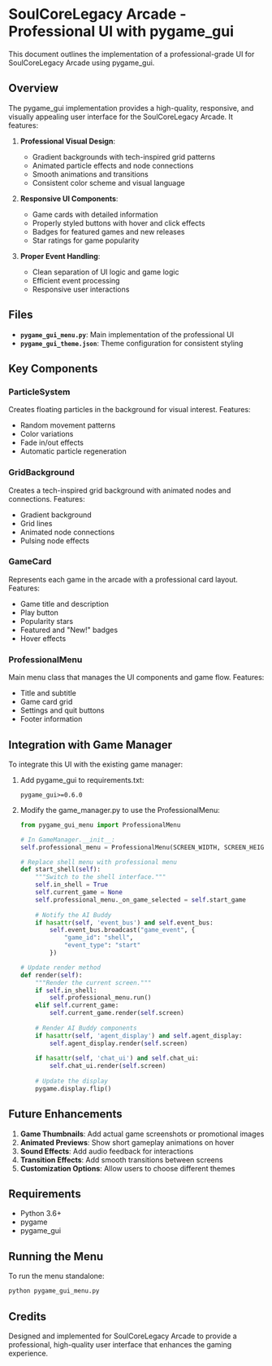 # SoulCoreLegacy Arcade - Professional UI with pygame_gui

This document outlines the implementation of a professional-grade UI for SoulCoreLegacy Arcade using pygame_gui.

## Overview

The pygame_gui implementation provides a high-quality, responsive, and visually appealing user interface for the SoulCoreLegacy Arcade. It features:

1. **Professional Visual Design**:
   - Gradient backgrounds with tech-inspired grid patterns
   - Animated particle effects and node connections
   - Smooth animations and transitions
   - Consistent color scheme and visual language

2. **Responsive UI Components**:
   - Game cards with detailed information
   - Properly styled buttons with hover and click effects
   - Badges for featured games and new releases
   - Star ratings for game popularity

3. **Proper Event Handling**:
   - Clean separation of UI logic and game logic
   - Efficient event processing
   - Responsive user interactions

## Files

- **`pygame_gui_menu.py`**: Main implementation of the professional UI
- **`pygame_gui_theme.json`**: Theme configuration for consistent styling

## Key Components

### ParticleSystem

Creates floating particles in the background for visual interest. Features:
- Random movement patterns
- Color variations
- Fade in/out effects
- Automatic particle regeneration

### GridBackground

Creates a tech-inspired grid background with animated nodes and connections. Features:
- Gradient background
- Grid lines
- Animated node connections
- Pulsing node effects

### GameCard

Represents each game in the arcade with a professional card layout. Features:
- Game title and description
- Play button
- Popularity stars
- Featured and "New!" badges
- Hover effects

### ProfessionalMenu

Main menu class that manages the UI components and game flow. Features:
- Title and subtitle
- Game card grid
- Settings and quit buttons
- Footer information

## Integration with Game Manager

To integrate this UI with the existing game manager:

1. Add pygame_gui to requirements.txt:
   ```
   pygame_gui>=0.6.0
   ```

2. Modify the game_manager.py to use the ProfessionalMenu:
   ```python
   from pygame_gui_menu import ProfessionalMenu
   
   # In GameManager.__init__:
   self.professional_menu = ProfessionalMenu(SCREEN_WIDTH, SCREEN_HEIGHT)
   
   # Replace shell menu with professional menu
   def start_shell(self):
       """Switch to the shell interface."""
       self.in_shell = True
       self.current_game = None
       self.professional_menu._on_game_selected = self.start_game
       
       # Notify the AI Buddy
       if hasattr(self, 'event_bus') and self.event_bus:
           self.event_bus.broadcast("game_event", {
               "game_id": "shell",
               "event_type": "start"
           })
   
   # Update render method
   def render(self):
       """Render the current screen."""
       if self.in_shell:
           self.professional_menu.run()
       elif self.current_game:
           self.current_game.render(self.screen)
       
       # Render AI Buddy components
       if hasattr(self, 'agent_display') and self.agent_display:
           self.agent_display.render(self.screen)
       
       if hasattr(self, 'chat_ui') and self.chat_ui:
           self.chat_ui.render(self.screen)
       
       # Update the display
       pygame.display.flip()
   ```

## Future Enhancements

1. **Game Thumbnails**: Add actual game screenshots or promotional images
2. **Animated Previews**: Show short gameplay animations on hover
3. **Sound Effects**: Add audio feedback for interactions
4. **Transition Effects**: Add smooth transitions between screens
5. **Customization Options**: Allow users to choose different themes

## Requirements

- Python 3.6+
- pygame
- pygame_gui

## Running the Menu

To run the menu standalone:

```bash
python pygame_gui_menu.py
```

## Credits

Designed and implemented for SoulCoreLegacy Arcade to provide a professional, high-quality user interface that enhances the gaming experience.

